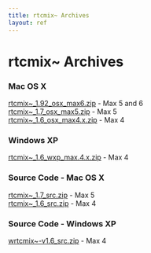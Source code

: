 ```yaml
---
title: rtcmix~ Archives
layout: ref
---
```


# rtcmix~ Archives

### Mac OS X

[rtcmix~\_1.92_osx_max6.zip](https://rtcmix.org/rtcmix~/downloads/rtcmix~_1.92_osx_max6.zip) -
Max 5 and 6  
[rtcmix~\_1.7_osx_max5.zip](https://rtcmix.org/rtcmix~/downloads/rtcmix~_1.7_osx_max5.zip) -
Max 5  
[rtcmix~\_1.6_osx_max4.x.zip](https://rtcmix.org/rtcmix~/downloads/rtcmix~_1.6_osx_max4.x.zip) -
Max 4

### Windows XP

[rtcmix~\_1.6_wxp_max.4.x.zip](https://rtcmix.org/rtcmix~/downloads/rtcmix~_1.6_wxp_max4.x.zip) -
Max 4

### Source Code - Mac OS X

[rtcmix~\_1.7_src.zip](https://rtcmix.org/rtcmix~/downloads/rtcmix~_1.7_src.zip) -
Max 5  
[rtcmix~\_1.6_src.zip](https://rtcmix.org/rtcmix~/downloads/rtcmix~_1.6_src.zip) -
Max 4

### Source Code - Windows XP

[wrtcmix~-v1.6_src.zip](https://rtcmix.org/rtcmix~/downloads/wrtcmix~-v1.6_src.zip) -
Max 4
